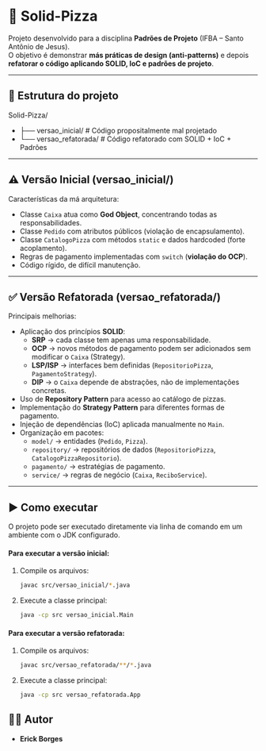 # 🍕 Solid-Pizza

Projeto desenvolvido para a disciplina **Padrões de Projeto** (IFBA – Santo Antônio de Jesus).  
O objetivo é demonstrar **más práticas de design (anti-patterns)** e depois **refatorar o código aplicando SOLID, IoC e padrões de projeto**.

---

## 📂 Estrutura do projeto

Solid-Pizza/
- ├── versao_inicial/ # Código propositalmente mal projetado
- └── versao_refatorada/ # Código refatorado com SOLID + IoC + Padrões

---

## ⚠️ Versão Inicial (versao_inicial/)

Características da má arquitetura:

- Classe `Caixa` atua como **God Object**, concentrando todas as responsabilidades.
- Classe `Pedido` com atributos públicos (violação de encapsulamento).
- Classe `CatalogoPizza` com métodos `static` e dados hardcoded (forte acoplamento).
- Regras de pagamento implementadas com `switch` (**violação do OCP**).
- Código rígido, de difícil manutenção.

---

## ✅ Versão Refatorada (versao_refatorada/)

Principais melhorias:

- Aplicação dos princípios **SOLID**:
  - **SRP** → cada classe tem apenas uma responsabilidade.
  - **OCP** → novos métodos de pagamento podem ser adicionados sem modificar o `Caixa` (Strategy).
  - **LSP/ISP** → interfaces bem definidas (`RepositorioPizza`, `PagamentoStrategy`).
  - **DIP** → o `Caixa` depende de abstrações, não de implementações concretas.
- Uso de **Repository Pattern** para acesso ao catálogo de pizzas.
- Implementação do **Strategy Pattern** para diferentes formas de pagamento.
- Injeção de dependências (IoC) aplicada manualmente no `Main`.
- Organização em pacotes:
  - `model/` → entidades (`Pedido`, `Pizza`).
  - `repository/` → repositórios de dados (`RepositorioPizza`, `CatalogoPizzaRepositorio`).
  - `pagamento/` → estratégias de pagamento.
  - `service/` → regras de negócio (`Caixa`, `ReciboService`).

---

## ▶️ Como executar

O projeto pode ser executado diretamente via linha de comando em um ambiente com o JDK configurado.

#### Para executar a **versão inicial**:

1.  Compile os arquivos:
    ```bash
    javac src/versao_inicial/*.java
    ```
2.  Execute a classe principal:
    ```bash
    java -cp src versao_inicial.Main
    ```

#### Para executar a **versão refatorada**:

1.  Compile os arquivos:
    ```bash
    javac src/versao_refatorada/**/*.java
    ```
2.  Execute a classe principal:
    ```bash
    java -cp src versao_refatorada.App
    ```

## 👨‍💻 Autor

* **Erick Borges**
